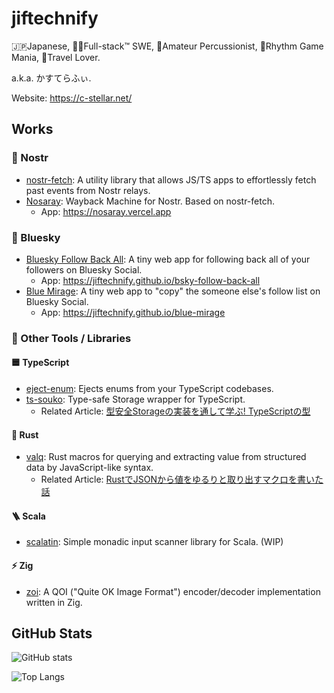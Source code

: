 # jiftechnify

🇯🇵Japanese, 👨‍💻Full-stack™ SWE, 🥁Amateur Percussionist, 🎹Rhythm Game Mania, 🎒Travel Lover.

a.k.a. かすてらふぃ.

Website: https://c-stellar.net/

## Works
### 🦤 Nostr

- [nostr-fetch](https://github.com/jiftechnify/nostr-fetch): A utility library that allows JS/TS apps to effortlessly fetch past events from Nostr relays.
- [Nosaray](https://github.com/jiftechnify/nosaray): Wayback Machine for Nostr. Based on nostr-fetch.
    - App: https://nosaray.vercel.app

### 💠 Bluesky

- [Bluesky Follow Back All](https://github.com/jiftechnify/bsky-follow-back-all): A tiny web app for following back all of your followers on Bluesky Social.
    - App: https://jiftechnify.github.io/bsky-follow-back-all
- [Blue Mirage](https://github.com/jiftechnify/blue-mirage): A tiny web app to "copy" the someone else's follow list on Bluesky Social.
    - App: https://jiftechnify.github.io/blue-mirage

### 🔧 Other Tools / Libraries

#### 🟦 TypeScript
- [eject-enum](https://github.com/jiftechnify/eject-enum): Ejects enums from your TypeScript codebases.
- [ts-souko](https://github.com/jiftechnify/ts-souko): Type-safe Storage wrapper for TypeScript.
    - Related Article: [型安全Storageの実装を通して学ぶ! TypeScriptの型](https://zenn.dev/jiftechnify/articles/2489f4103918a2)

#### 🦀 Rust
- [valq](https://github.com/jiftechnify/valq): Rust macros for querying and extracting value from structured data by JavaScript-like syntax.
    - Related Article: [RustでJSONから値をゆるりと取り出すマクロを書いた話](https://zenn.dev/jiftechnify/articles/rust-macro-for-query-json)

#### 🪜 Scala
- [scalatin](https://github.com/jiftechnify/scalatin): Simple monadic input scanner library for Scala. (WIP)

#### ⚡️ Zig
- [zoi](https://github.com/jiftechnify/zoi): A QOI ("Quite OK Image Format") encoder/decoder implementation written in Zig.

## GitHub Stats

![GitHub stats](https://github-readme-stats.vercel.app/api?username=jiftechnify&theme=nord&show_icons=true)

![Top Langs](https://github-readme-stats.vercel.app/api/top-langs/?username=jiftechnify&hide=html,c,c%2B%2B,css&theme=nord)

